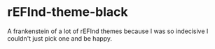 # rEFInd-theme-black
A frankenstein of a lot of rEFInd themes because I was so indecisive I couldn't just pick one and be happy.
